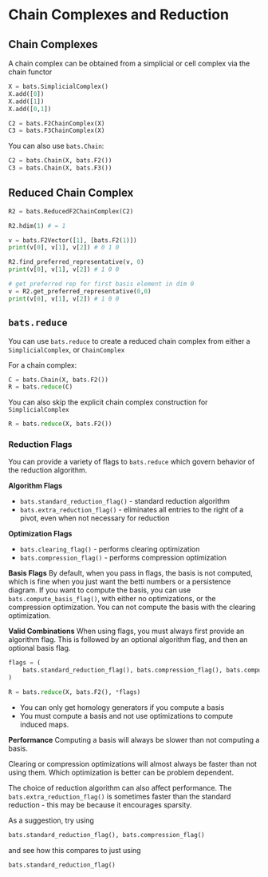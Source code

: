 # Chain Complexes and Reduction

## Chain Complexes

A chain complex can be obtained from a simplicial or cell complex via the chain functor

```python
X = bats.SimplicialComplex()
X.add([0])
X.add([1])
X.add([0,1])

C2 = bats.F2ChainComplex(X)
C3 = bats.F3ChainComplex(X)
```

You can also use `bats.Chain`:
```python
C2 = bats.Chain(X, bats.F2())
C3 = bats.Chain(X, bats.F3())
```

## Reduced Chain Complex

```python
R2 = bats.ReducedF2ChainComplex(C2)

R2.hdim(1) # = 1

v = bats.F2Vector([1], [bats.F2(1)])
print(v[0], v[1], v[2]) # 0 1 0

R2.find_preferred_representative(v, 0)
print(v[0], v[1], v[2]) # 1 0 0

# get preferred rep for first basis element in dim 0
v = R2.get_preferred_representative(0,0)
print(v[0], v[1], v[2]) # 1 0 0
```

## `bats.reduce`

You can use `bats.reduce` to create a reduced chain complex from either a `SimplicialComplex`, or `ChainComplex`

For a chain complex:
```python
C = bats.Chain(X, bats.F2())
R = bats.reduce(C)
```

You can also skip the explicit chain complex construction for `SimplicialComplex`
```python
R = bats.reduce(X, bats.F2())
```

### Reduction Flags

You can provide a variety of flags to `bats.reduce` which govern behavior of the reduction algorithm.

**Algorithm Flags**
* `bats.standard_reduction_flag()` - standard reduction algorithm
* `bats.extra_reduction_flag()` - eliminates all entries to the right of a pivot, even when not necessary for reduction

**Optimization Flags**
* `bats.clearing_flag()` - performs clearing optimization
* `bats.compression_flag()` - performs compression optimization

**Basis Flags**
By default, when you pass in flags, the basis is not computed, which is fine when you just want the betti numbers or a persistence diagram. If you want to compute the basis, you can use `bats.compute_basis_flag()`, with either no optimizations, or the compression optimization.  You can not compute the basis with the clearing optimization.

**Valid Combinations**
When using flags, you must always first provide an algorithm flag.  This is followed by an optional algorithm flag, and then an optional basis flag.

```python
flags = (
    bats.standard_reduction_flag(), bats.compression_flag(), bats.compute_basis_flag()
)

R = bats.reduce(X, bats.F2(), *flags)
```

* You can only get homology generators if you compute a basis
* You must compute a basis and not use optimizations to compute induced maps.

**Performance**
Computing a basis will always be slower than not computing a basis.

Clearing or compression optimizations will almost always be faster than not using them.  Which optimization is better can be problem dependent.

The choice of reduction algorithm can also affect performance.  The `bats.extra_reduction_flag()` is sometimes faster than the standard reduction - this may be because it encourages sparsity.

As a suggestion, try using
```python
bats.standard_reduction_flag(), bats.compression_flag()
```
and see how this compares to just using
```python
bats.standard_reduction_flag()
```
